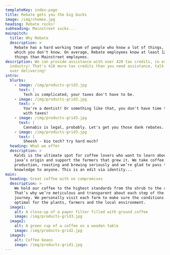 ```yaml
---
templateKey: index-page
title: Rebate gets you the big bucks
image: /img/chemex.jpg
heading: Rebate rocks!
subheading: Mainstreet sucks...
mainpitch:
  title: Why Rebate
  description: >
    Rebate has a hard working team of people who know a lot of things, things
    which you don't know. On average, Rebate employees know at least 12 more
    things than Mainstreet employees.
description: We can provide assistance with over 420 tax credits, in every
  industry! That's 418 more tax credits than you need assistance, talk about
  over delivering!
intro:
  blurbs:
    - image: /img/products-grid3.jpg
      text: |
        Tech is complicated, your taxes don't have to be.
    - image: /img/products-grid3.jpg
      text: >
        You're a dentist! Or something like that, you don't have time to deal
        with taxes!
    - image: /img/products-grid3.jpg
      text: |
        Cannabis is legal, probably. Let's get you those dank rebates.
    - image: /img/products-grid3.jpg
      text: |
        Sheesh - bio tech? try hard much?
  heading: What we offer
  description: >
    Kaldi is the ultimate spot for coffee lovers who want to learn about their
    java’s origin and support the farmers that grew it. We take coffee
    production, roasting and brewing seriously and we’re glad to pass that
    knowledge to anyone. This is an edit via identity...
main:
  heading: Great coffee with no compromises
  description: >
    We hold our coffee to the highest standards from the shrub to the cup.
    That’s why we’re meticulous and transparent about each step of the coffee’s
    journey. We personally visit each farm to make sure the conditions are
    optimal for the plants, farmers and the local environment.
  image1:
    alt: A close-up of a paper filter filled with ground coffee
    image: /img/products-grid3.jpg
  image2:
    alt: A green cup of a coffee on a wooden table
    image: /img/products-grid2.jpg
  image3:
    alt: Coffee beans
    image: /img/products-grid1.jpg
---
```

